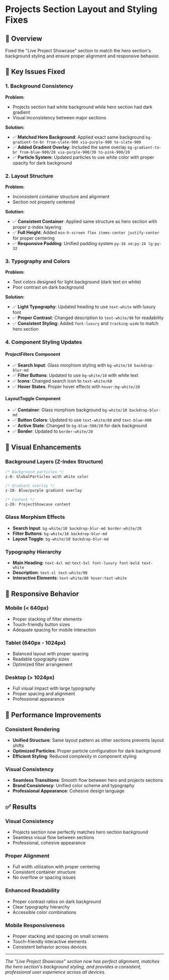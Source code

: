 # Projects Section Layout and Styling Fixes

## 🎯 **Overview**
Fixed the "Live Project Showcase" section to match the hero section's background styling and ensure proper alignment and responsive behavior.

## 🔧 **Key Issues Fixed**

### 1. **Background Consistency**
**Problem:**
- Projects section had white background while hero section had dark gradient
- Visual inconsistency between major sections

**Solution:**
- ✅ **Matched Hero Background**: Applied exact same background `bg-gradient-to-br from-slate-900 via-purple-900 to-slate-900`
- ✅ **Added Gradient Overlay**: Included the same overlay `bg-gradient-to-br from-blue-900/20 via-purple-900/30 to-pink-900/20`
- ✅ **Particle System**: Updated particles to use white color with proper opacity for dark background

### 2. **Layout Structure**
**Problem:**
- Inconsistent container structure and alignment
- Section not properly centered

**Solution:**
- ✅ **Consistent Container**: Applied same structure as hero section with proper z-index layering
- ✅ **Full Height**: Added `min-h-screen flex items-center justify-center` for proper centering
- ✅ **Responsive Padding**: Unified padding system `py-16 sm:py-24 lg:py-32`

### 3. **Typography and Colors**
**Problem:**
- Text colors designed for light background (dark text on white)
- Poor contrast on dark background

**Solution:**
- ✅ **Light Typography**: Updated heading to use `text-white` with luxury font
- ✅ **Proper Contrast**: Changed description to `text-white/90` for readability
- ✅ **Consistent Styling**: Added `font-luxury` and `tracking-wide` to match hero section

### 4. **Component Styling Updates**

#### **ProjectFilters Component**
- ✅ **Search Input**: Glass morphism styling with `bg-white/10 backdrop-blur-md`
- ✅ **Filter Buttons**: Updated to use `bg-white/10` with white text
- ✅ **Icons**: Changed search icon to `text-white/60`
- ✅ **Hover States**: Proper hover effects with `hover:bg-white/20`

#### **LayoutToggle Component**
- ✅ **Container**: Glass morphism background `bg-white/10 backdrop-blur-md`
- ✅ **Button Colors**: Updated to use `text-white/80` and `text-blue-400`
- ✅ **Active State**: Changed to `bg-blue-500/20` for dark background
- ✅ **Border**: Updated to `border-white/20`

## 🎨 **Visual Enhancements**

### **Background Layers (Z-Index Structure)**
```css
/* Background particles */
z-0: GlobalParticles with white color

/* Gradient overlay */
z-10: Blue/purple gradient overlay

/* Content */
z-20: ProjectShowcase content
```

### **Glass Morphism Effects**
- **Search Input**: `bg-white/10 backdrop-blur-md border-white/20`
- **Filter Buttons**: `bg-white/10 backdrop-blur-md`
- **Layout Toggle**: `bg-white/10 backdrop-blur-md`

### **Typography Hierarchy**
- **Main Heading**: `text-4xl md:text-5xl font-luxury font-bold text-white`
- **Description**: `text-xl text-white/90`
- **Interactive Elements**: `text-white/80 hover:text-white`

## 📱 **Responsive Behavior**

### **Mobile (< 640px)**
- Proper stacking of filter elements
- Touch-friendly button sizes
- Adequate spacing for mobile interaction

### **Tablet (640px - 1024px)**
- Balanced layout with proper spacing
- Readable typography sizes
- Optimized filter arrangement

### **Desktop (> 1024px)**
- Full visual impact with large typography
- Proper spacing and alignment
- Professional appearance

## 🚀 **Performance Improvements**

### **Consistent Rendering**
- **Unified Structure**: Same layout pattern as other sections prevents layout shifts
- **Optimized Particles**: Proper particle configuration for dark background
- **Efficient Styling**: Reduced complexity in component styling

### **Visual Consistency**
- **Seamless Transitions**: Smooth flow between hero and projects sections
- **Brand Consistency**: Unified color scheme and typography
- **Professional Appearance**: Cohesive design language

## ✅ **Results**

### **Visual Consistency**
- Projects section now perfectly matches hero section background
- Seamless visual flow between sections
- Professional, cohesive appearance

### **Proper Alignment**
- Full width utilization with proper centering
- Consistent container structure
- No overflow or spacing issues

### **Enhanced Readability**
- Proper contrast ratios on dark background
- Clear typography hierarchy
- Accessible color combinations

### **Mobile Responsiveness**
- Proper stacking and spacing on small screens
- Touch-friendly interactive elements
- Consistent behavior across devices

---

*The "Live Project Showcase" section now has perfect alignment, matches the hero section's background styling, and provides a consistent, professional user experience across all devices.*